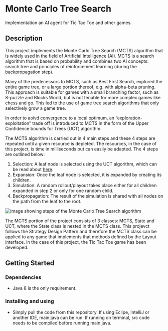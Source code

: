 # Monte Carlo Tree Search

Implementation an AI agent for Tic Tac Toe and other games.  

## Description

This project implements the Monte Carlo Tree Search (MCTS) algorithm that is widely used in the field of Artificial Intelligence (AI). MCTS is a search algorithm that is based on probability and combines two AI concepts: search tree and principles of reinforcement learning (during the backpropagation step). 

Many of the predecessors to MCTS, such as Best First Search, explored the entire game tree, or a large portion thereof, e.g. with alpha-beta pruning. This approach is suitable for games with a small branching factor, such as 8-puzzle and Blocks World, but is not tenable for more complex games like chess and go. This led to the use of game tree search algorithms that only selectively grow a game tree. 

In order to aoivd convergence to a local optimum, an “exploration-exploitation” trade off is introduced to MCTS in the form of the Upper Confidence bounds for Trees (UCT) algorithm.

The MCTS algorithm is carried out in 4 main steps and these 4 steps are repeated until a given resource is depleted. The resources, in the case of this project, is time in milliseconds but can easily be adapted. The 4 steps are outlined below:

  1. Selection: A leaf node is selected using the UCT algorithm, which can be read about [here](http://www.cs.cornell.edu/courses/cs6700/2016sp/lectures/CS6700-UCT.pdf).
  2. Expansion: Once the leaf node is selected, it is expanded by creating its children.
  3. Simulation: A random rollout/playout takes place either for all children expanded in step 2 or only for one random child.
  4. Backpropagation: The result of the simulation is shared with all nodes on the path from the leaf to the root.

![Image showing steps of the Monte Carlo Tree Search algorithm](https://miro.medium.com/max/2982/1*Ntm0xHhJ5jOgsL9AdB2kNw.jpeg)

The MCTS portion of the project consists of 3 classes: MCTS, State and UCT, where the State class is nested in the MCTS class. This projevct follows the Strategy Design Pattern and therefore the MCTS class can be applied to any game that implements that methods defined by the Layout interface. In the case of this project, the Tic Tac Toe game has been developed.

## Getting Started

### Dependencies

* Java 8 is the only requirement. 

### Installing and using

* Simply pull the code from this repository. If using Eclipe, IntelliJ or another IDE, main.java can be run. If running on terminal, src code needs to be compiled before running main.java.
